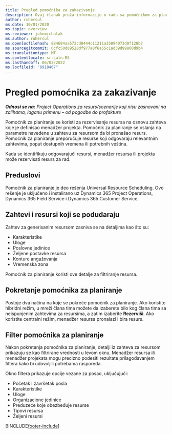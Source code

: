 ```yaml
---
title: Pregled pomoćnika za zakazivanje
description: Ovaj članak pruža informacije o radu sa pomoćnikom za planiranje za rezervisane resurse.
author: ruhercul
ms.date: 10/01/2020
ms.topic: overview
ms.reviewer: johnmichalak
ms.author: ruhercul
ms.openlocfilehash: 884684aa572cd8444c11211a35894073d0f128b7
ms.sourcegitcommit: 6cfc50d89528df977a8f6a55c1ad39d99800d9b4
ms.translationtype: MT
ms.contentlocale: sr-Latn-RS
ms.lasthandoff: 06/03/2022
ms.locfileid: "8918467"
---
```

# <a name="schedule-assistant-overview"></a>Pregled pomoćnika za zakazivanje

_**Odnosi se na:** Project Operations za resurs/scenarije koji nisu zasnovani na zalihama, laganu primenu – od pogodbe do profakture_

Pomoćnik za planiranje se koristi za rezervisanje resursa na osnovu zahteva koje je definisao menadžer projekta. Pomoćnik za planiranje se oslanja na parametre navedene u zahtevu za resursom da bi pronašao resurs. Pomoćnik za planiranje preporučuje resurse koji odgovaraju relevantnim zahtevima, poput dostupnih vremena ili potrebnih veština.

Kada se identifikuju odgovarajući resursi, menadžer resursa ili projekta može rezervisati resurs za rad.

## <a name="prerequisites"></a>Preduslovi

Pomoćnik za planiranje je deo rešenja Universal Resource Scheduling. Ovo rešenje je uključeno i instalirano uz Dynamics 365 Project Operations, Dynamics 365 Field Service i Dynamics 365 Customer Service.

## <a name="matching-requirements-and-resources"></a>Zahtevi i resursi koji se podudaraju

Zahtev za generisanim resursom zasniva se na detaljima kao što su:

-   Karakteristike
-   Uloge
-   Poslovne jedinice
-   Željene postavke resursa
-   Konture angažovanja
-   Vremenska zona

Pomoćnik za planiranje koristi ove detalje za filtriranje resursa.

## <a name="launch-the-schedule-assistant"></a>Pokretanje pomoćnika za planiranje

Postoje dva načina na koje se pokreće pomoćnik za planiranje. Ako koristite hibridni režim, u mreži člana tima možete da izaberete bilo kog člana tima sa neispunjenim zahtevima za resursima, a zatim izaberite **Rezerviši**. Ako koristite centralni režim, menadžer resursa pronalazi i bira resurs.

## <a name="schedule-assistant-filters"></a>Filter pomoćnika za planiranje

Nakon pokretanja pomoćnika za planiranje, detalji iz zahteva za resursom prikazuju se kao filtrirane vrednosti u levom oknu. Menadžer resursa ili menadžer projekata mogu precizno podesiti rezultate prilagođavanjem filtera kako bi udovoljili potrebama rasporeda.

Okno filtera prikazuje opcije vezane za posao, uključujući:

-   Početak i završetak posla
-   Karakteristike
-   Uloge
-   Organizacione jedinice
-   Preduzeće koje obezbeđuje resurse
-   Tipovi resursa
-   Željeni resursi


[!INCLUDE[footer-include](../includes/footer-banner.md)]